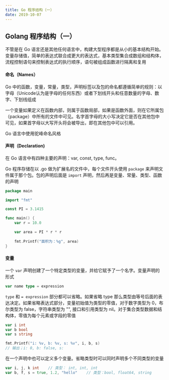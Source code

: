 ```yaml
---
title: Go 程序结构（一）
date: 2019-10-07
---
```


## Golang 程序结构（一）



不管是在 Go 语言还是其他任何语言中，构建大型程序都是从小的基本结构开始。变量存储值，简单的表达式联合成更大的表达式，基本类型集合成数组和结构体，流程控制语句来控制表达式的执行顺序，语句被组成函数进行隔离和复用



#### 命名（Names）

Go 中的函数，变量，常量，类型，声明标签以及包的命名都遵循简单的规则：以字母（Unicode认为是字母的任何东西）或者下划线开头和任意数量的字母、数字、下划线组成

一个变量如果定义在函数内部，则属于函数局部，如果是函数外面，则在它所属包（package）中所有的文件中可见。名字首字母的大小写决定它是否在其他包中可见，如果首字母以大写开头将会被导出，即在其他包中可以引用。

Go 语言中使用驼峰命名风格



#### 声明（Declaration)

在 Go 语言中有四种主要的声明：var, const, type, func。

Go 程序存储在以 .go 做为扩展名的文件中，每个文件开头使用 `package` 来声明文件属于那个包。包的声明后面是 `import` 声明，然后再是变量、常量、类型、函数的声明

```go
package main 

import "fmt"

const PI = 3.1415

func main() {
	var r = 10.0

	var area = PI * r * r
	
	fmt.Printf("面积为：%g", area)
}
```



#### 变量

一个 `var` 声明创建了一个特定类型的变量，并给它赋予了一个名字。变量声明的形式

```go
var name type = expression
```
`type` 和 `= expression` 部分都可以省略。如果省略 type 那么类型由等号后面的表达决定。如果省略表达式部分，变量初始值为类型的零值，对于数字类型为 0，布尔类型为 false，字符串类型为 "", 接口和引用类型为 nil。对于集合类型数据和结构体，零值为每个元素或字段的零值

```go
var i int 
var b bool
var s string

fmt.Printf("i: %v, b: %v, s: %v", i, b, s)
// 输出；i: 0, b: false, s: 
```

在一个声明中也可以定义多个变量。省略类型时可以同时声明多个不同类型的变量

```go
var i, j, k int    // 类型： int, int, int
var b, f, s = true, 1.2, "hello"    // 类型：bool, float64, string
```



